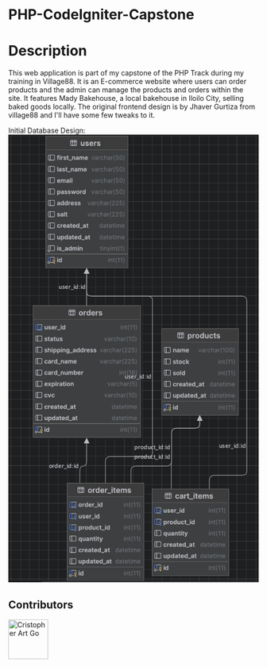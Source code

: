 # PHP-CodeIgniter-Capstone

# Description

This web application is part of my capstone of the PHP Track during my training in Village88.
It is an E-commerce website where users can order products and the admin can manage the products and orders within the site.
It features Mady Bakehouse, a local bakehouse in Iloilo City, selling baked goods locally.
The original frontend design is by Jhaver Gurtiza from village88 and I'll have some few tweaks to it.

Initial Database Design:
![Thumbnail](https://github.com/CristopherArtGo/PHP-CodeIgniter-Capstone/blob/main/initial_db_design.png)

<!-- ## Installation

1. Fork the project
2. Clone the project
3. Follow the instructions in the console:
4. Navigate to the project directory cd sos-animals
5. Install the dependencies npm install
6. Run the project npm start -->

## Contributors

[//]: contributor-faces

<a href="https://github.com/CristopherArtGo"><img src="https://avatars.githubusercontent.com/u/83489224?v=4" title="Cristopher Art Go" width="80" height="80"></a>

[//]: contributor-faces
